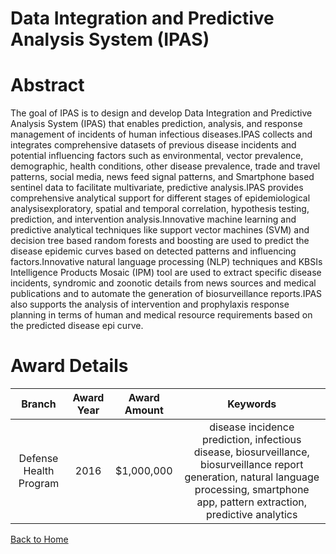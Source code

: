 
Data Integration and Predictive Analysis System (IPAS)
======================================================

# Abstract


The goal of IPAS is to design and develop Data Integration and Predictive Analysis System (IPAS) that enables prediction, analysis, and response management of incidents of human infectious diseases.IPAS collects and integrates comprehensive datasets of previous disease incidents and potential influencing factors such as environmental, vector prevalence, demographic, health conditions, other disease prevalence, trade and travel patterns, social media, news feed signal patterns, and Smartphone based sentinel data to facilitate multivariate, predictive analysis.IPAS provides comprehensive analytical support for different stages of epidemiological analysisexploratory, spatial and temporal correlation, hypothesis testing, prediction, and intervention analysis.Innovative machine learning and predictive analytical techniques like support vector machines (SVM) and decision tree based random forests and boosting are used to predict the disease epidemic curves based on detected patterns and influencing factors.Innovative natural language processing (NLP) techniques and KBSIs Intelligence Products Mosaic (IPM) tool are used to extract specific disease incidents, syndromic and zoonotic details from news sources and medical publications and to automate the generation of biosurveillance reports.IPAS also supports the analysis of intervention and prophylaxis response planning in terms of human and medical resource requirements based on the predicted disease epi curve.  

# Award Details

|Branch|Award Year|Award Amount|Keywords|
| :---: | :---: | :---: | :---: |
|Defense Health Program|2016|$1,000,000|disease incidence prediction, infectious disease, biosurveillance, biosurveillance report generation, natural language processing, smartphone app, pattern extraction, predictive analytics|
  
  


[Back to Home](https://github.com/chrischow/dod_sbir_awards#1819)